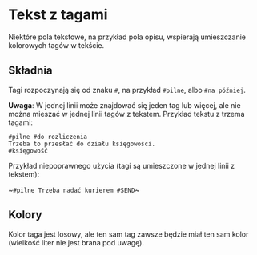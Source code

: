 # Tekst z tagami

Niektóre pola tekstowe, na przykład pola opisu, wspierają umieszczanie kolorowych tagów w tekście.

## Składnia

Tagi rozpoczynają się od znaku `#`, na przykład `#pilne`, albo `#na później`.

**Uwaga**: W jednej linii może znajdować się jeden tag lub więcej, ale nie można mieszać w jednej linii
tagów z tekstem. Przykład tekstu z trzema tagami:

```
#pilne #do rozliczenia
Trzeba to przesłać do działu księgowości.
#księgowość
```

Przykład niepoprawnego użycia (tagi są umieszczone w jednej linii z tekstem):

~`#pilne Trzeba nadać kurierem #SEND`~

## Kolory

Kolor taga jest losowy, ale ten sam tag zawsze będzie miał ten sam kolor (wielkość liter nie jest brana pod uwagę).
